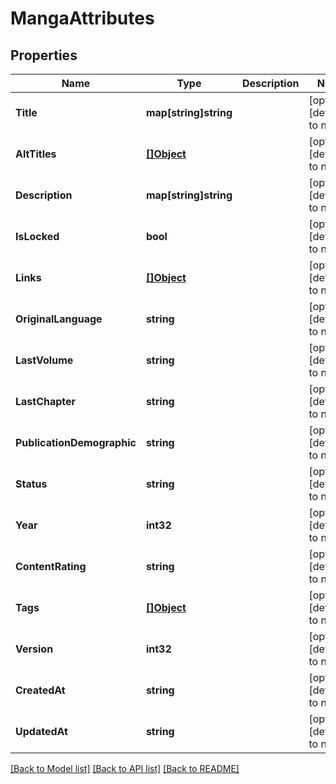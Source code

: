 # MangaAttributes

## Properties

Name | Type | Description | Notes
------------ | ------------- | ------------- | -------------
**Title** | **map[string]string** |  | [optional] [default to null]
**AltTitles** | [**[]Object**](.md) |  | [optional] [default to null]
**Description** | **map[string]string** |  | [optional] [default to null]
**IsLocked** | **bool** |  | [optional] [default to null]
**Links** | [**[]Object**](.md) |  | [optional] [default to null]
**OriginalLanguage** | **string** |  | [optional] [default to null]
**LastVolume** | **string** |  | [optional] [default to null]
**LastChapter** | **string** |  | [optional] [default to null]
**PublicationDemographic** | **string** |  | [optional] [default to null]
**Status** | **string** |  | [optional] [default to null]
**Year** | **int32** |  | [optional] [default to null]
**ContentRating** | **string** |  | [optional] [default to null]
**Tags** | [**[]Object**](.md) |  | [optional] [default to null]
**Version** | **int32** |  | [optional] [default to null]
**CreatedAt** | **string** |  | [optional] [default to null]
**UpdatedAt** | **string** |  | [optional] [default to null]

[[Back to Model list]](../README.md#documentation-for-models) [[Back to API list]](../README.md#documentation-for-api-endpoints) [[Back to README]](../README.md)

